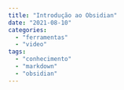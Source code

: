 ```yaml
---
title: "Introdução ao Obsidian"
date: "2021-08-10"
categories: 
  - "ferramentas"
  - "video"
tags: 
  - "conhecimento"
  - "markdown"
  - "obsidian"
---
```




